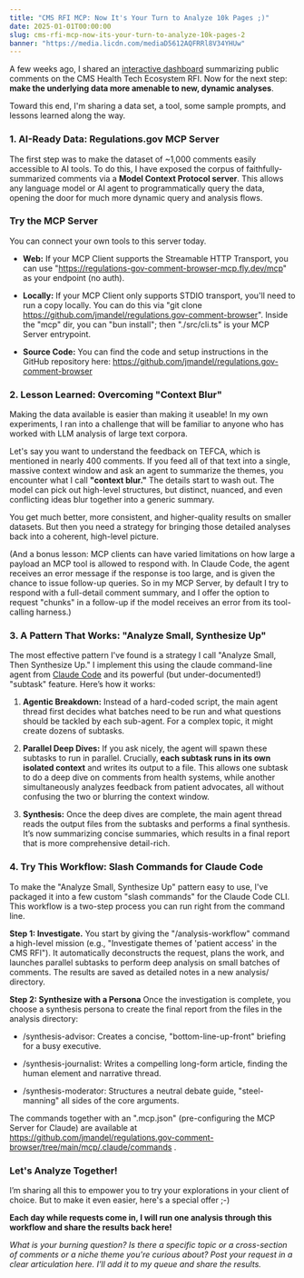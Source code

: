 ```yaml
---
title: "CMS RFI MCP: Now It's Your Turn to Analyze 10k Pages ;)"
date: 2025-01-01T00:00:00
slug: cms-rfi-mcp-now-its-your-turn-to-analyze-10k-pages-2
banner: "https://media.licdn.com/mediaD5612AQFRRl8V34YHUw"
---
```

<p>A few weeks ago, I shared an <a href="https://joshuamandel.com/regulations.gov-comment-browser/CMS-2025-0050-0031/" target="_blank">interactive dashboard</a> summarizing public comments on the CMS Health Tech Ecosystem RFI. Now for the next step: <strong>make the underlying data more amenable to new, dynamic analyses</strong>.</p><p>Toward this end, I'm sharing a data set, a tool, some sample prompts, and lessons learned along the way.</p><h3>1. AI-Ready Data: Regulations.gov  MCP Server</h3><p>The first step was to make the dataset of ~1,000 comments easily accessible to AI tools. To do this, I have exposed the corpus of faithfully-summarized comments via a <strong>Model Context Protocol server</strong>. This allows any language model or AI agent to programmatically query the data, opening the door for much more dynamic query and analysis flows.</p><h3>Try the MCP Server</h3><p>You can connect your own tools to this server today.</p><ul><li><p><strong>Web:</strong> If your MCP Client supports the Streamable HTTP Transport, you can use "<a href="https://www.linkedin.com/redir/general-malware-page?url=https%3A%2F%2Fregulations-gov-comment-browser-mcp%2efly%2edev%2Fmcp" target="_blank">https://regulations-gov-comment-browser-mcp.fly.dev/mcp</a>" as your endpoint (no auth).</p></li><li><p><strong>Locally:</strong> If your MCP Client only supports STDIO transport, you'll need to run a copy locally. You can do this via "git clone <a href="https://github.com/jmandel/regulations.gov-comment-browser" target="_blank">https://github.com/jmandel/regulations.gov-comment-browser</a>". Inside the "mcp" dir, you can "bun install"; then "./src/cli.ts" is your MCP Server entrypoint.</p></li><li><p><strong>Source Code:</strong> You can find the code and setup instructions in the GitHub repository here: <a href="https://github.com/jmandel/regulations.gov-comment-browser" target="_blank">https://github.com/jmandel/regulations.gov-comment-browser</a></p></li></ul><h3>2. Lesson Learned: Overcoming "Context Blur"</h3><p>Making the data available is easier than making it useable! In my own experiments, I ran into a challenge that will be familiar to anyone who has worked with LLM analysis of large text corpora.</p><p>Let's say you want to understand the feedback on TEFCA, which is mentioned in nearly 400 comments. If you feed all of that text into a single, massive context window and ask an agent to summarize the themes, you encounter what I call <strong>"context blur."</strong> The details start to wash out. The model can pick out high-level structures, but distinct, nuanced, and even conflicting ideas blur together into a generic summary.</p><p>You get much better, more consistent, and higher-quality results on smaller datasets. But then you need a strategy for bringing those detailed analyses back into a coherent, high-level picture.</p><p>(And a bonus lesson: MCP clients can have varied limitations on how large a payload an MCP tool is allowed to respond with. In Claude Code, the agent receives an error message if the response is too large, and is given the chance to issue follow-up queries. So in my MCP Server, by default I try to respond with a full-detail comment summary, and I offer the option to request "chunks" in a follow-up if the model receives an error from its tool-calling harness.)</p><h3>3. A Pattern That Works: "Analyze Small, Synthesize Up"</h3><p>The most effective pattern I've found is a strategy I call "Analyze Small, Then Synthesize Up." I implement this using the claude command-line agent from <a href="https://docs.anthropic.com/en/docs/claude-code/overview" target="_blank">Claude Code</a> and its powerful (but under-documented!) "subtask" feature. Here’s how it works:</p><ol><li><p><strong>Agentic Breakdown:</strong> Instead of a hard-coded script, the main agent thread first decides what batches need to be run and what questions should be tackled by each sub-agent. For a complex topic, it might create dozens of subtasks.</p></li><li><p><strong>Parallel Deep Dives:</strong> If you ask nicely, the agent will spawn these subtasks to run in parallel. Crucially, <strong>each subtask runs in its own isolated context</strong> and writes its output to a file. This allows one subtask to do a deep dive on comments from health systems, while another simultaneously analyzes feedback from patient advocates, all without confusing the two or blurring the context window.</p></li><li><p><strong>Synthesis:</strong> Once the deep dives are complete, the main agent thread reads the output files from the subtasks and performs a final synthesis. It’s now summarizing concise summaries, which results in a final report that is more comprehensive detail-rich.</p></li></ol><h3>4. Try This Workflow: Slash Commands for Claude Code</h3><p>To make the "Analyze Small, Synthesize Up" pattern easy to use, I've packaged it into a few custom "slash commands" for the Claude Code CLI. This workflow is a two-step process you can run right from the command line.</p><p><strong>Step 1: Investigate.</strong> You start by giving the "/analysis-workflow" command a high-level mission (e.g., "Investigate themes of 'patient access' in the CMS RFI"). It automatically deconstructs the request, plans the work, and launches parallel subtasks to perform deep analysis on small batches of comments. The results are saved as detailed notes in a new analysis/ directory.</p><p><strong>Step 2: Synthesize with a Persona</strong> Once the investigation is complete, you choose a synthesis persona to create the final report from the files in the analysis directory:</p><ul><li><p>/synthesis-advisor: Creates a concise, "bottom-line-up-front" briefing for a busy executive.</p></li><li><p>/synthesis-journalist: Writes a compelling long-form article, finding the human element and narrative thread.</p></li><li><p>/synthesis-moderator: Structures a neutral debate guide, "steel-manning" all sides of the core arguments.</p></li></ul><p>The commands together with an ".mcp.json" (pre-configuring the MCP Server for Claude) are available at <a href="https://github.com/jmandel/regulations.gov-comment-browser/tree/main/mcp/.claude/commands" target="_blank">https://github.com/jmandel/regulations.gov-comment-browser/tree/main/mcp/.claude/commands</a> .</p><h3>Let's Analyze Together!</h3><p>I’m sharing all this to empower you to try your explorations in your client of choice. But to make it even easier, here's a special offer ;-)</p><p><strong>Each day while requests come in, I will run one analysis through this workflow and share the results back here!</strong></p><p><em>What is your burning question? Is there a specific topic or a cross-section of comments or a niche theme you're curious about? Post your request in a clear articulation here. I’ll add it to my queue and share the results.</em></p>
